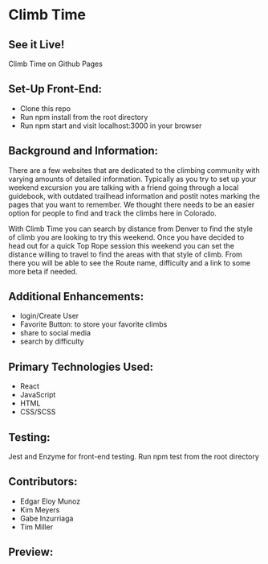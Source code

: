 # Climb Time 

## See it Live! 
Climb Time on Github Pages

## Set-Up Front-End:
- Clone this repo
- Run npm install from the root directory
- Run npm start and visit localhost:3000 in your browser

## Background and Information:
There are a few websites that are dedicated to the climbing community with varying amounts of detailed information. Typically as you try to set up your weekend excursion you are talking with a friend going through a local guidebook, with outdated trailhead information and postit notes marking the pages that you want to remember. We thought there needs to be an easier option for people to find and track the climbs here in Colorado. 

With Climb Time you can search by distance from Denver to find the style of climb you are looking to try this weekend. Once you have decided to head out for a quick Top Rope session this weekend you can set the distance willing to travel to find the areas with that style of climb. From there you will be able to see the Route name, difficulty and a link to some more beta if needed. 

## Additional Enhancements: 
- login/Create User
- Favorite Button: to store your favorite climbs 
- share to social media 
- search by difficulty 

## Primary Technologies Used:
- React
- JavaScript 
- HTML
- CSS/SCSS 

## Testing:
Jest and Enzyme for front-end testing.
Run npm test from the root directory

## Contributors: 
- Edgar Eloy Munoz
- Kim Meyers
- Gabe Inzurriaga
- Tim Miller 

## Preview: 

